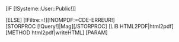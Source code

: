 [IF [!Systeme::User::Public!]]
	
[ELSE]
	[!Filtre:=!][!NOMPDF:=CDE-ERREUR!]	
	[STORPROC [!Query!]|Mag][/STORPROC]
	[LIB HTML2PDF|html2pdf]
	[METHOD html2pdf|writeHTML]
		[PARAM]
			<style type="text/css">
				table.page_header  {width:200mm; top:0;bottom:0 ; padding:0;margin:0; }
	
			</style>
			<page pageset="old" backtop="14mm" backbottom="1mm" backleft="10mm" backright="10mm" style="font-size: 10pt">
				<table class="page_header" cellspacing="0" cellspadding="0" border="1">
					<tr >
						<td colspan="4" style="text-align:center;">[!NOMPDF!] de [!Mag::Nom!]</td>
					</tr>
					[STORPROC Boutique/Produit/NatureProduit!=1|Pr]
						[STORPROC Boutique/Produit/[!Pr::Id!]/Reference|Re]
							[COUNT Boutique/Reference/[!Re::Id!]/LigneCommande|NbLigCde]
							[STORPROC Boutique/Reference/[!Re::Id!]/LigneCommande|Lg]
								[STORPROC Boutique/Commande/LigneCommande/[!Lg::Id!]|C][/STORPROC]
								[COUNT Boutique/Commande/[!C::Id!]/LigneCommande|NbLigCde2]
								[IF [!NbLigCde2!]=1&&[!C::MontantLivraison!]!=0]	
									[IF [!Pos!]=1]
										<tr>
											<td colspan="4" style="text-align:center;">[!Pr::NatureProduit!]- [!Pr::Nom!]- [!Re::Reference!]</td>
										</tr>
									[/IF]

									<tr>
										<td style="text-align:center;">N°</td>
										<td style="text-align:center;">Date Cde</td>
										<td style="text-align:center;">Client</td>
										<td style="text-align:center;">Détail</td>
									</tr>

									[STORPROC Boutique/Client/Commande/[!C::Id!]|CLI|0|1][/STORPROC]
									<tr>
										<td>[!C::RefCommande!]</td>
										<td>[!Utils::getDate(d/m/Y,[!C::DateCommande!])!]</td>
										<td>[!CLI::Nom!]</td>
										<td>Payé Cde : [!C::MontantPaye!]<br />Livraison Cde: [!C::MontantLivraison!]<br />TTC Cde: [!C::MontantTTC!]</td>
									</tr>
								[/IF]
								
							[/STORPROC]
	
						[/STORPROC]
					[/STORPROC]
					
				</table>
			</page>
		[/PARAM]
		[PARAM][/PARAM]
	[/METHOD]
	[!html2pdf::Output([!NOMPDF!].pdf)!]
	
[/IF]